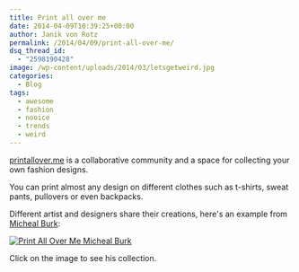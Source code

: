 ```yaml
---
title: Print all over me
date: 2014-04-09T10:39:25+00:00
author: Janik von Rotz
permalink: /2014/04/09/print-all-over-me/
dsq_thread_id:
  - "2598190428"
image: /wp-content/uploads/2014/03/letsgetweird.jpg
categories:
  - Blog
tags:
  - awesome
  - fashion
  - nooice
  - trends
  - weird
---
```

[printallover.me](http://printallover.me/) is a collaborative community and a space for collecting your own fashion designs.

You can print almost any design on different clothes such as t-shirts, sweat pants, pullovers or even backpacks.
<!--more-->
Different artist and designers share their creations, here's an example from [Micheal Burk](http://www.michael-burk.com/):

[![Print All Over Me Micheal Burk](/wp-content/uploads/2014/04/Print-All-Over-Me-Micheal-Burk.gif)](http://printallover.me/collections/michael-burk)

Click on the image to see his collection.